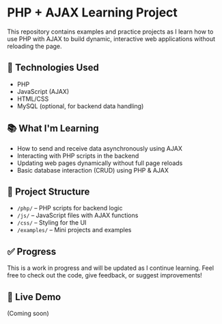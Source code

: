 # PHP + AJAX Learning Project

This repository contains examples and practice projects as I learn how to use PHP with AJAX to build dynamic, interactive web applications without reloading the page.

## 🔧 Technologies Used
- PHP
- JavaScript (AJAX)
- HTML/CSS
- MySQL (optional, for backend data handling)

## 📚 What I'm Learning
- How to send and receive data asynchronously using AJAX
- Interacting with PHP scripts in the backend
- Updating web pages dynamically without full page reloads
- Basic database interaction (CRUD) using PHP & AJAX

## 📁 Project Structure
- `/php/` – PHP scripts for backend logic
- `/js/` – JavaScript files with AJAX functions
- `/css/` – Styling for the UI
- `/examples/` – Mini projects and examples

## ✅ Progress
This is a work in progress and will be updated as I continue learning. Feel free to check out the code, give feedback, or suggest improvements!

## 🔗 Live Demo
(Coming soon)
